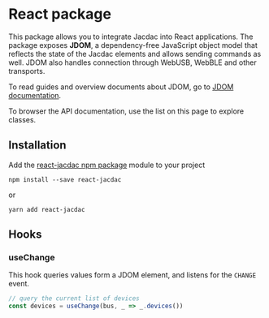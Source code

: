 # React package

This package allows you to integrate Jacdac into React applications.
The package exposes **JDOM**, a dependency-free JavaScript object model
that reflects the state of the Jacdac elements and allows sending commands as well.
JDOM also handles connection through WebUSB, WebBLE and other transports.

To read guides and overview documents about JDOM, go to [JDOM documentation](https://microsoft.github.io/jacdac-docs/clients/javascript/jdom).

To browser the API documentation, use the list on this page to explore classes.

## Installation

Add the [react-jacdac npm package](https://www.npmjs.com/package/react-jacdac) module
to your project

```
npm install --save react-jacdac
```

or

```
yarn add react-jacdac
```

## Hooks

### useChange

This hook queries values form a JDOM element, and listens for the ``CHANGE`` event.

```javascript
// query the current list of devices
const devices = useChange(bus, _ => _.devices())
```